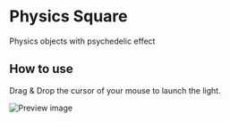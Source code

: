 # Physics Square
Physics objects with psychedelic effect

## How to use

Drag & Drop the cursor of your mouse to launch the light. 

![Preview image](https://github.com/Noxilex/Physics-Square/master/img/readme.png)
